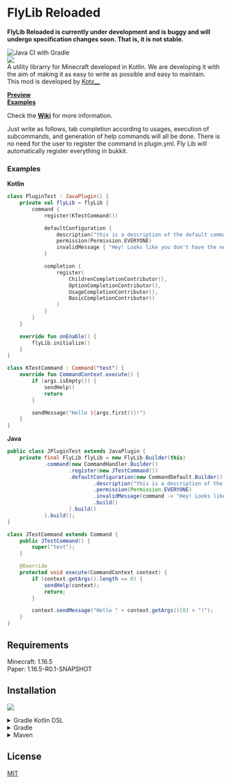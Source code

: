 # FlyLib Reloaded

__**FlyLib Reloaded is currently under development and is buggy and will undergo specification changes soon. That is, it is not stable.**__

![Java CI with Gradle](https://github.com/TeamKun/flylib-reloaded/workflows/Java%20CI%20with%20Gradle/badge.svg)  
[![](https://jitpack.io/v/TeamKun/flylib-reloaded.svg)](https://jitpack.io/#TeamKun/flylib-reloaded)  
A utility librarry for Minecraft developed in Kotlin. We are developing it with the aim of making it as easy to write as possible and easy to
maintain.  
This mod is developed by [Kotx\_\_](https://twitter.com/kotx__)

**[Preview](https://imgur.com/Wy5yUvI)**  
**[Examples](https://github.com/TeamKun/flylib-reloaded/tree/master/TestServer)**

Check the **[Wiki](https://github.com/TeamKun/flylib-reloaded/wiki/FlyLib-Reloaded-Docs:-Welcome)** for more information.

Just write as follows, tab completion according to usages, execution of subcommands, and generation of help commands will all be done. There is no
need for the user to register the command in plugin.yml. Fly Lib will automatically register everything in bukkit.

### Examples

**Kotlin**

```kotlin
class PluginTest : JavaPlugin() {
    private val flyLib = flyLib {
        command {
            register(KTestCommand())

            defaultConfiguration {
                description("this is a description of the default command.")
                permission(Permission.EVERYONE)
                invalidMessage { "Hey! Looks like you don't have the necessary permissions to run the command!" }
            }

            completion {
                register(
                    ChildrenCompletionContributor(),
                    OptionCompletionContributor(),
                    UsageCompletionContributor(),
                    BasicCompletionContributor()
                )
            }
        }
    }

    override fun onEnable() {
        flyLib.initialize()
    }
}

class KTestCommand : Command("test") {
    override fun CommandContext.execute() {
        if (args.isEmpty()) {
            sendHelp()
            return
        }

        sendMessage("Hello ${args.first()}!")
    }
}
```

**Java**

```java
public class JPluginTest extends JavaPlugin {
    private final FlyLib flyLib = new FlyLib.Builder(this)
            .command(new CommandHandler.Builder()
                    .register(new JTestCommand())
                    .defaultConfiguration(new CommandDefault.Builder()
                            .description("this is a description of the default command.")
                            .permission(Permission.EVERYONE)
                            .invalidMessage(command -> "Hey! Looks like you don't have the necessary permissions to run the command!")
                            .build()
                    ).build()
            ).build();
}

class JTestCommand extends Command {
    public JTestCommand() {
        super("test");
    }

    @Override
    protected void execute(CommandContext context) {
        if (context.getArgs().length == 0) {
            sendHelp(context);
            return;
        }

        context.sendMessage("Hello " + context.getArgs()[0] + "!");
    }
}
```

## Requirements

Minecraft: 1.16.5  
Paper: 1.16.5-R0.1-SNAPSHOT

## Installation

[![](https://jitpack.io/v/TeamKun/flylib-reloaded.svg)](https://jitpack.io/#TeamKun/flylib-reloaded)

<details>
<summary>Gradle Kotlin DSL</summary>
<div>

```gradle
repositories {
    maven("https://jitpack.io")
}
```

```gradle
dependencies {
    implementation("com.github.TeamKun:flylib-reloaded:<VERSION>")
}

```

</div>
</details>

<details>
<summary>Gradle</summary>
<div>

```gradle
repositories {
    maven { url "https://jitpack.io" }
}
```

```gradle
dependencies {
    implementation "com.github.TeamKun:flylib-reloaded:<VERSION>"
}

```

</div>
</details>

<details>
<summary>Maven</summary>
<div>

```maven
<repositories>
    <repository>
        <id>jitpack.io</id>
        <url>https://jitpack.io</url>
    </repository>
</repositories>
```

```maven
<dependency>
    <groupId>com.github.TeamKun</groupId>
    <artifactId>flylib-reloaded</artifactId>
    <version>VERSION</version>
</dependency>

```

</div>
</details>

## License

[MIT](https://github.com/TeamKun/flylib-reloaded/blob/master/LICENSE)